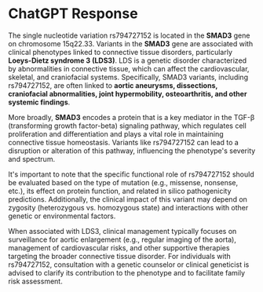 # ChatGPT Response

The single nucleotide variation rs794727152 is located in the **SMAD3** gene on chromosome 15q22.33. Variants in the **SMAD3** gene are associated with clinical phenotypes linked to connective tissue disorders, particularly **Loeys-Dietz syndrome 3 (LDS3)**. LDS is a genetic disorder characterized by abnormalities in connective tissue, which can affect the cardiovascular, skeletal, and craniofacial systems. Specifically, SMAD3 variants, including rs794727152, are often linked to **aortic aneurysms, dissections, craniofacial abnormalities, joint hypermobility, osteoarthritis, and other systemic findings**.

More broadly, **SMAD3** encodes a protein that is a key mediator in the TGF-β (transforming growth factor-beta) signaling pathway, which regulates cell proliferation and differentiation and plays a vital role in maintaining connective tissue homeostasis. Variants like rs794727152 can lead to a disruption or alteration of this pathway, influencing the phenotype's severity and spectrum.

It's important to note that the specific functional role of rs794727152 should be evaluated based on the type of mutation (e.g., missense, nonsense, etc.), its effect on protein function, and related in silico pathogenicity predictions. Additionally, the clinical impact of this variant may depend on zygosity (heterozygous vs. homozygous state) and interactions with other genetic or environmental factors.

When associated with LDS3, clinical management typically focuses on surveillance for aortic enlargement (e.g., regular imaging of the aorta), management of cardiovascular risks, and other supportive therapies targeting the broader connective tissue disorder. For individuals with rs794727152, consultation with a genetic counselor or clinical geneticist is advised to clarify its contribution to the phenotype and to facilitate family risk assessment.